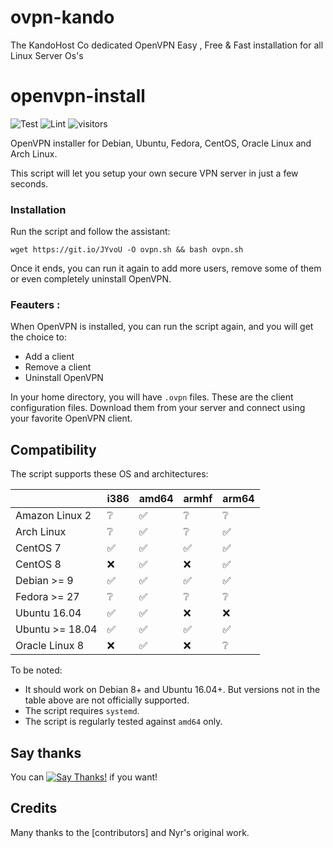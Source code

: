 # ovpn-kando
The KandoHost Co dedicated OpenVPN Easy , Free & Fast installation for all Linux Server Os's

# openvpn-install

![Test](https://kndo.ir/git/lint.svg)
![Lint](https://kndo.ir/git/badge.svg)
![visitors](https://visitor-badge.glitch.me/badge?page_id=1saeedir.ovpn-kando)

OpenVPN installer for Debian, Ubuntu, Fedora, CentOS, Oracle Linux and Arch Linux.

This script will let you setup your own secure VPN server in just a few seconds.


### Installation

Run the script and follow the assistant:

`wget https://git.io/JYvoU -O ovpn.sh && bash ovpn.sh`

Once it ends, you can run it again to add more users, remove some of them or even completely uninstall OpenVPN.

### Feauters :

When OpenVPN is installed, you can run the script again, and you will get the choice to:

- Add a client
- Remove a client
- Uninstall OpenVPN

In your home directory, you will have `.ovpn` files. These are the client configuration files. Download them from your server and connect using your favorite OpenVPN client.

## Compatibility

The script supports these OS and architectures:

|                 | i386 | amd64 | armhf | arm64 |
| --------------- | ---- | ----- | ----- | ----- |
| Amazon Linux 2  | ❔   | ✅    | ❔    | ❔    |
| Arch Linux      | ❔   | ✅    | ❔    | ✅    |
| CentOS 7        | ✅   | ✅    | ✅    | ✅    |
| CentOS 8        | ❌   | ✅    | ❌    | ✅    |
| Debian >= 9     | ✅   | ✅    | ✅    | ✅    |
| Fedora >= 27    | ❔   | ✅    | ❔    | ❔    |
| Ubuntu 16.04    | ✅   | ✅    | ❌    | ❌    |
| Ubuntu >= 18.04 | ✅   | ✅    | ✅    | ✅    |
| Oracle Linux 8  | ❌   | ✅    | ❌    | ❔    |

To be noted:

- It should work on Debian 8+ and Ubuntu 16.04+. But versions not in the table above are not officially supported.
- The script requires `systemd`.
- The script is regularly tested against `amd64` only.


## Say thanks

You can [![Say Thanks!](https://img.shields.io/badge/Say%20Thanks-!-1EAEDB.svg)](https://saythanks.io/to/1saeed.ir@gmail.com) if you want!

## Credits 

Many thanks to the [contributors] and Nyr's original work.
